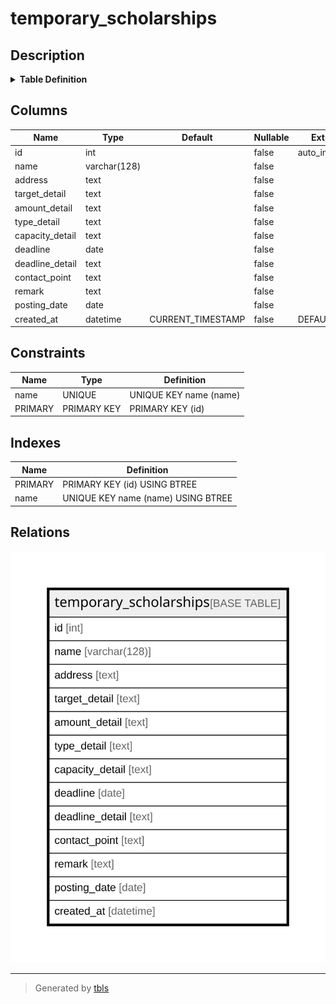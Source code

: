 # temporary_scholarships

## Description

<details>
<summary><strong>Table Definition</strong></summary>

```sql
CREATE TABLE `temporary_scholarships` (
  `id` int NOT NULL AUTO_INCREMENT,
  `name` varchar(128) COLLATE utf8mb4_unicode_ci NOT NULL,
  `address` text COLLATE utf8mb4_unicode_ci NOT NULL,
  `target_detail` text COLLATE utf8mb4_unicode_ci NOT NULL,
  `amount_detail` text COLLATE utf8mb4_unicode_ci NOT NULL,
  `type_detail` text COLLATE utf8mb4_unicode_ci NOT NULL,
  `capacity_detail` text COLLATE utf8mb4_unicode_ci NOT NULL,
  `deadline` date NOT NULL,
  `deadline_detail` text COLLATE utf8mb4_unicode_ci NOT NULL,
  `contact_point` text COLLATE utf8mb4_unicode_ci NOT NULL,
  `remark` text COLLATE utf8mb4_unicode_ci NOT NULL,
  `posting_date` date NOT NULL,
  `created_at` datetime NOT NULL DEFAULT CURRENT_TIMESTAMP,
  PRIMARY KEY (`id`),
  UNIQUE KEY `name` (`name`)
) ENGINE=InnoDB DEFAULT CHARSET=utf8mb4 COLLATE=utf8mb4_unicode_ci
```

</details>

## Columns

| Name | Type | Default | Nullable | Extra Definition | Children | Parents | Comment |
| ---- | ---- | ------- | -------- | ---------------- | -------- | ------- | ------- |
| id | int |  | false | auto_increment |  |  |  |
| name | varchar(128) |  | false |  |  |  |  |
| address | text |  | false |  |  |  |  |
| target_detail | text |  | false |  |  |  |  |
| amount_detail | text |  | false |  |  |  |  |
| type_detail | text |  | false |  |  |  |  |
| capacity_detail | text |  | false |  |  |  |  |
| deadline | date |  | false |  |  |  |  |
| deadline_detail | text |  | false |  |  |  |  |
| contact_point | text |  | false |  |  |  |  |
| remark | text |  | false |  |  |  |  |
| posting_date | date |  | false |  |  |  |  |
| created_at | datetime | CURRENT_TIMESTAMP | false | DEFAULT_GENERATED |  |  |  |

## Constraints

| Name | Type | Definition |
| ---- | ---- | ---------- |
| name | UNIQUE | UNIQUE KEY name (name) |
| PRIMARY | PRIMARY KEY | PRIMARY KEY (id) |

## Indexes

| Name | Definition |
| ---- | ---------- |
| PRIMARY | PRIMARY KEY (id) USING BTREE |
| name | UNIQUE KEY name (name) USING BTREE |

## Relations

![er](temporary_scholarships.svg)

---

> Generated by [tbls](https://github.com/k1LoW/tbls)
